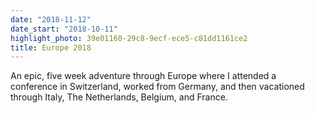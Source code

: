```yaml
---
date: "2018-11-12"
date_start: "2018-10-11"
highlight_photo: 39e01160-29c8-9ecf-ece5-c81dd1161ce2
title: Europe 2018
---
```


An epic, five week adventure through Europe where I attended a conference in Switzerland, worked from Germany, and then vacationed through Italy, The Netherlands, Belgium, and France.
